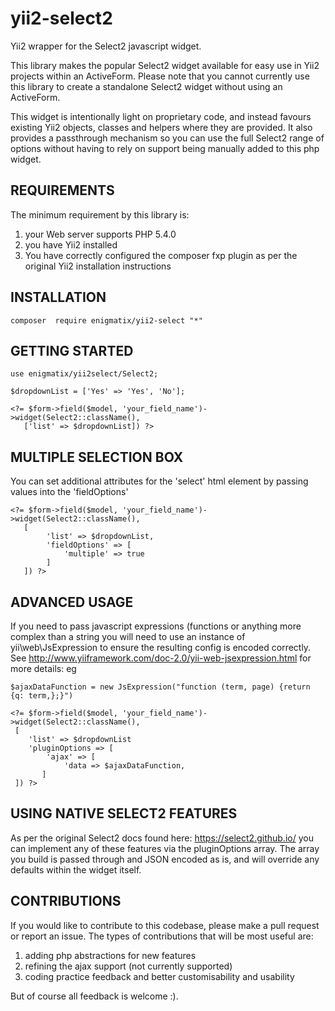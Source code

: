 # yii2-select2
Yii2 wrapper for the Select2 javascript widget.

This library makes the popular Select2 widget available for easy use in 
Yii2 projects within an ActiveForm.  Please note that you cannot 
currently use this library to create a standalone Select2 widget without 
using an ActiveForm.

This widget is intentionally light on proprietary code, and instead 
favours existing Yii2 objects, classes and helpers where they are 
provided.  It also provides a passthrough mechanism so you can use the full 
Select2 range of options without having to rely on support being 
manually added to this php widget.

REQUIREMENTS
------------

The minimum requirement by this library is:

1. your Web server supports PHP 5.4.0
2. you have Yii2 installed
3. You have correctly configured the composer fxp plugin as per the 
original Yii2 installation instructions

INSTALLATION
------------

    composer  require enigmatix/yii2-select "*"

GETTING STARTED
---------------

    use enigmatix/yii2select/Select2;

    $dropdownList = ['Yes' => 'Yes', 'No'];

    <?= $form->field($model, 'your_field_name')->widget(Select2::className(), 
       ['list' => $dropdownList]) ?>

MULTIPLE SELECTION BOX
----------------------

You can set additional attributes for the 'select' html element by passing 
values into the 'fieldOptions'

    <?= $form->field($model, 'your_field_name')->widget(Select2::className(), 
       [
            'list' => $dropdownList,
            'fieldOptions' => [
                'multiple' => true
            ]
       ]) ?>



ADVANCED USAGE
--------------

If you need to pass javascript expressions (functions or anything more 
complex than a string you will need to use an instance of 
yii\web\JsExpression to ensure the resulting config is encoded correctly.
See http://www.yiiframework.com/doc-2.0/yii-web-jsexpression.html for 
more details: eg

    $ajaxDataFunction = new JsExpression("function (term, page) {return {q: term,};}")

    <?= $form->field($model, 'your_field_name')->widget(Select2::className(), 
     [
        'list' => $dropdownList
        'pluginOptions => [
            'ajax' => [
                'data => $ajaxDataFunction,            
           ]
     ]) ?>

USING NATIVE SELECT2 FEATURES
-----------------------------

As per the original Select2 docs found here: https://select2.github.io/
you can implement any of these features via the pluginOptions array.  The
array you build is passed through and JSON encoded as is, and will 
override any defaults within the widget itself.

CONTRIBUTIONS
-------------

If you would like to contribute to this codebase, please make a pull request or report an issue.  The types of
contributions that will be most useful are:

1. adding php abstractions for new features
2. refining the ajax support (not currently supported)
3. coding practice feedback and better customisability and usability

But of course all feedback is welcome :).